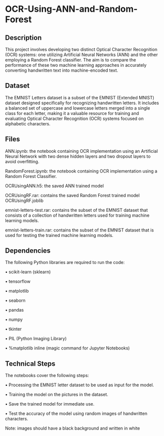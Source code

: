# OCR-Using-ANN-and-Random-Forest

## Description

This project involves developing two distinct Optical Character Recognition (OCR) systems: one utilizing Artificial Neural Networks (ANN) and the other employing a Random Forest classifier. The aim is to compare the performance of these two machine learning approaches in accurately converting handwritten text into machine-encoded text.

## Dataset

The EMNIST Letters dataset is a subset of the EMNIST (Extended MNIST) dataset designed specifically for recognizing handwritten letters. It includes a balanced set of uppercase and lowercase letters merged into a single class for each letter, making it a valuable resource for training and evaluating Optical Character Recognition (OCR) systems focused on alphabetic characters.

## Files

ANN.ipynb: the notebook containing OCR implementation using an Artificial Neural Network with two dense hidden layers and two dropout layers to avoid overfitting.

RandomForest.ipynb: the notebook containing OCR implementation using a Random Forest Classifier.

OCRUsingANN.h5: the saved ANN trained model

OCRUsingRF.rar: contains the saved Random Forest trained model OCRUsingRF.joblib

emnist-letters-test.rar: contains the subset of the EMNIST dataset that consists of a collection of handwritten letters used for training machine learning models.

emnist-letters-train.rar: contains the subset of the EMNIST dataset that is used for testing the trained machine learning models.

## Dependencies

The following Python libraries are required to run the code:

•	scikit-learn (sklearn)

•	tensorflow

•	matplotlib

•	seaborn

•	pandas

•	numpy

•	tkinter

•	PIL (Python Imaging Library)

•	%matplotlib inline (magic command for Jupyter Notebooks)

## Technical Steps

The notebooks cover the following steps:

•	Processing the EMNIST letter dataset to be used as input for the model.

•	Training the model on the pictures in the dataset.

•	Save the trained model for immediate use.

•	Test the accuracy of the model using random images of handwritten characters.

Note: images should have a black background and written in white



